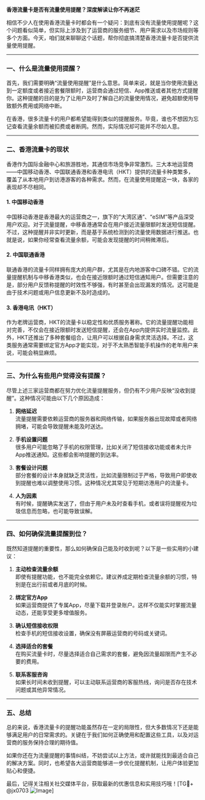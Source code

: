 **香港流量卡是否有流量使用提醒？深度解读让你不再迷茫**

相信不少人在使用香港流量卡时都会有一个疑问：到底有没有流量使用提醒呢？这个问题看似简单，但实际上涉及到了运营商的服务细节、用户需求以及市场规则等多个方面。今天，咱们就来聊聊这个话题，帮你彻底搞清楚香港流量卡是否提供流量使用提醒。

---

### 一、什么是流量使用提醒？

首先，我们需要明确“流量使用提醒”是什么意思。简单来说，就是当你使用流量达到一定额度或者接近套餐限额时，运营商会通过短信、App推送或者其他方式提醒你。这种提醒的目的是为了让用户及时了解自己的流量使用情况，避免超额使用导致额外费用或网络中断。

在香港，很多流量卡的用户都希望能得到类似的提醒服务。毕竟，谁也不想因为忘记查看流量余额而被扣费或者断网。然而，实际情况却可能并不尽如人意。

---

### 二、香港流量卡的现状

香港作为国际金融中心和旅游胜地，其通信市场竞争非常激烈。三大本地运营商——中国移动香港、中国联通香港和香港电讯（HKT）提供的流量卡种类繁多，覆盖了从本地用户到访港游客的各种需求。然而，在流量使用提醒这一块，各家的表现却不尽相同。

#### 1. **中国移动香港**
中国移动香港是香港最大的运营商之一，旗下的“大湾区通”、“eSIM”等产品深受用户欢迎。对于流量提醒，中移香港通常会在用户接近流量限额时发送短信提醒。不过，这种提醒并非实时更新，而是基于系统检测到的流量使用数据进行推送。也就是说，如果你经常查看流量余额，可能会发现提醒的时间稍微滞后。

#### 2. **中国联通香港**
联通香港的流量卡同样拥有庞大的用户群，尤其是在内地游客中口碑不错。它的流量提醒机制与中移香港类似，也会在接近限额时通过短信通知用户。但需要注意的是，部分用户反馈称提醒的时效性不够强，有时甚至会出现漏发的情况。这可能是由于技术问题或用户信息更新不及时造成的。

#### 3. **香港电讯（HKT）**
作为老牌运营商，HKT的流量卡以稳定性和优质服务著称。它的流量提醒功能相对完善，不仅会在接近限额时发送短信提醒，还会在App内提供实时流量监控。此外，HKT还推出了多种套餐组合，让用户可以根据自身需求灵活选择。不过，这类服务通常需要绑定官方App才能实现，对于不太熟悉智能手机操作的老年用户来说，可能会稍显麻烦。

---

### 三、为什么有些用户觉得没有提醒？

尽管上述三家运营商都在努力优化流量提醒服务，但仍有不少用户反映“没收到提醒”。这种情况可能由以下几个原因造成：

1. **网络延迟**  
   流量提醒需要依赖运营商的服务器和网络传输，如果服务器出现故障或者网络拥堵，可能会导致提醒未能及时送达。

2. **手机设置问题**  
   很多用户可能忽略了手机的权限管理，比如关闭了短信接收功能或者未允许App推送通知。这些都会影响提醒的到达率。

3. **套餐设计问题**  
   部分套餐的设计本身就缺乏灵活性，比如流量限制过于严格，导致用户即使收到提醒也难以调整使用习惯。这种情况尤其常见于短期访港用户的流量卡。

4. **人为因素**  
   有时候，提醒确实发送了，但由于用户未及时查看手机，或者误将提醒视为垃圾信息而忽略，也可能导致误解。

---

### 四、如何确保流量提醒到位？

既然知道提醒的重要性，那么如何确保自己能及时收到呢？以下是一些实用的小建议：

1. **主动检查流量余额**  
   即使有提醒功能，也不能完全依赖它。建议养成定期检查流量余额的习惯，特别是在出行前或者月底的时候。

2. **绑定官方App**  
   如果运营商提供了专属App，尽量下载并登录账户。这样不仅能实时掌握流量动态，还能享受更多增值服务。

3. **确认短信接收权限**  
   检查手机的短信接收设置，确保没有屏蔽运营商的号码或关键词。

4. **选择适合的套餐**  
   在购买流量卡时，尽量选择适合自己需求的套餐，避免因流量超限而产生不必要的费用。

5. **联系客服咨询**  
   如果长时间未收到提醒，可以主动联系运营商的客服热线，询问是否存在技术问题或其他异常情况。

---

### 五、总结

总的来说，香港流量卡的提醒功能虽然存在一定的局限性，但大多数情况下还是能够满足用户的日常需求的。关键在于我们如何正确使用和配置这些工具，以及对运营商的服务保持合理的期待值。

如果你还在为流量提醒的事情纠结，不妨尝试以上方法，或许就能找到最适合自己的解决方案。同时，也希望各大运营商能够进一步优化提醒机制，让用户体验更加贴心和便捷。

最后，记得关注相关社交媒体平台，获取最新的优惠信息和实用技巧哦！[TG💪+ @jx0703 ![Image](https://github.com/user-attachments/assets/dbca1d08-cadb-493c-b0ec-ad6f7a83f270)]